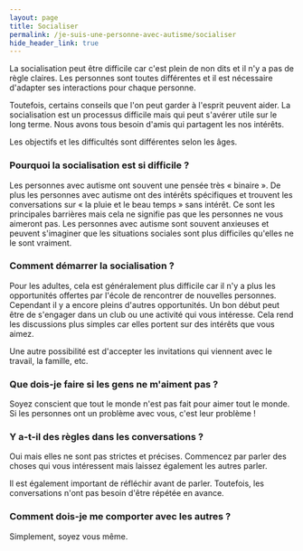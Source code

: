 ```yaml
---
layout: page
title: Socialiser
permalink: /je-suis-une-personne-avec-autisme/socialiser
hide_header_link: true
---
```


La socialisation peut être difficile car c'est plein de non dits et
il n'y a pas de règle claires.
Les personnes sont toutes différentes et il est nécessaire d'adapter ses interactions pour chaque personne.

Toutefois, certains conseils que l'on peut garder à l'esprit peuvent aider.
La socialisation est un processus difficile mais qui peut s'avérer utile sur le long terme. Nous avons tous besoin d'amis qui partagent les nos intérêts.

Les objectifs et les difficultés sont différentes selon les âges.


### Pourquoi la socialisation est si difficile&nbsp;?

Les personnes avec autisme ont souvent une pensée très «&nbsp;binaire&nbsp;». De plus les personnes avec autisme ont des intérêts spécifiques et trouvent les conversations
sur «&nbsp;la pluie et le beau temps&nbsp;» sans intérêt.
Ce sont les principales barrières mais cela ne signifie pas que les personnes ne vous aimeront pas.
Les personnes avec autisme sont souvent anxieuses et peuvent s'imaginer que les
situations sociales sont plus difficiles qu'elles ne le sont vraiment.

### Comment démarrer la socialisation&nbsp;?

Pour les adultes, cela est généralement plus difficile car il n'y a plus les opportunités
offertes par l'école de rencontrer de nouvelles personnes.
Cependant il y a encore pleins d'autres opportunités.
Un bon début peut être de s'engager dans un club ou une activité qui vous intéresse.
Cela rend les discussions plus simples car elles portent sur des intérêts que vous aimez.

Une autre possibilité est d'accepter les invitations qui viennent avec le travail, la famille, etc.


### Que dois-je faire si les gens ne m'aiment pas&nbsp;?

Soyez conscient que tout le monde n'est pas fait pour aimer tout le monde.
Si les personnes ont un problème avec vous, c'est leur problème&nbsp;!

### Y a-t-il des règles dans les conversations&nbsp;?

Oui mais elles ne sont pas strictes et précises.
Commencez par parler des choses qui vous intéressent mais laissez également les autres parler.

Il est également important de réfléchir avant de parler.
Toutefois, les conversations n'ont pas besoin d'être répétée en avance.


### Comment dois-je me comporter avec les autres&nbsp;?

Simplement, soyez vous même. 
